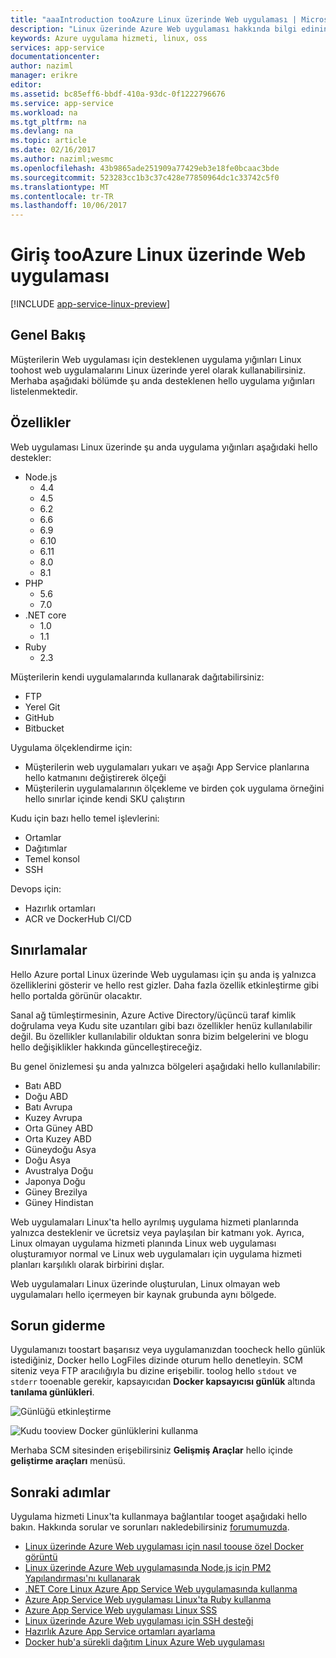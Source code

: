 ```yaml
---
title: "aaaIntroduction tooAzure Linux üzerinde Web uygulaması | Microsoft Docs"
description: "Linux üzerinde Azure Web uygulaması hakkında bilgi edinin."
keywords: Azure uygulama hizmeti, linux, oss
services: app-service
documentationcenter: 
author: naziml
manager: erikre
editor: 
ms.assetid: bc85eff6-bbdf-410a-93dc-0f1222796676
ms.service: app-service
ms.workload: na
ms.tgt_pltfrm: na
ms.devlang: na
ms.topic: article
ms.date: 02/16/2017
ms.author: naziml;wesmc
ms.openlocfilehash: 43b9865ade251909a77429eb3e18fe0bcaac3bde
ms.sourcegitcommit: 523283cc1b3c37c428e77850964dc1c33742c5f0
ms.translationtype: MT
ms.contentlocale: tr-TR
ms.lasthandoff: 10/06/2017
---
```

# <a name="introduction-tooazure-web-app-on-linux"></a>Giriş tooAzure Linux üzerinde Web uygulaması

[!INCLUDE [app-service-linux-preview](../../includes/app-service-linux-preview.md)]

## <a name="overview"></a>Genel Bakış
Müşterilerin Web uygulaması için desteklenen uygulama yığınları Linux toohost web uygulamalarını Linux üzerinde yerel olarak kullanabilirsiniz. Merhaba aşağıdaki bölümde şu anda desteklenen hello uygulama yığınları listelenmektedir. 

## <a name="features"></a>Özellikler
Web uygulaması Linux üzerinde şu anda uygulama yığınları aşağıdaki hello destekler:

* Node.js
    * 4.4
    * 4.5
    * 6.2
    * 6.6
    * 6.9
    * 6.10
    * 6.11
    * 8.0
    * 8.1
* PHP
    * 5.6
    * 7.0
* .NET core
    * 1.0
    * 1.1
* Ruby
    * 2.3

Müşterilerin kendi uygulamalarında kullanarak dağıtabilirsiniz:

* FTP
* Yerel Git
* GitHub
* Bitbucket

Uygulama ölçeklendirme için:

* Müşterilerin web uygulamaları yukarı ve aşağı App Service planlarına hello katmanını değiştirerek ölçeği
* Müşterilerin uygulamalarının ölçekleme ve birden çok uygulama örneğini hello sınırlar içinde kendi SKU çalıştırın

Kudu için bazı hello temel işlevlerini:

* Ortamlar
* Dağıtımlar
* Temel konsol
* SSH

Devops için:

* Hazırlık ortamları
* ACR ve DockerHub CI/CD

## <a name="limitations"></a>Sınırlamalar
Hello Azure portal Linux üzerinde Web uygulaması için şu anda iş yalnızca özelliklerini gösterir ve hello rest gizler. Daha fazla özellik etkinleştirme gibi hello portalda görünür olacaktır.

Sanal ağ tümleştirmesinin, Azure Active Directory/üçüncü taraf kimlik doğrulama veya Kudu site uzantıları gibi bazı özellikler henüz kullanılabilir değil. Bu özellikler kullanılabilir olduktan sonra bizim belgelerini ve blogu hello değişiklikler hakkında güncelleştireceğiz.

Bu genel önizlemesi şu anda yalnızca bölgeleri aşağıdaki hello kullanılabilir:

* Batı ABD
* Doğu ABD
* Batı Avrupa
* Kuzey Avrupa
* Orta Güney ABD
* Orta Kuzey ABD
* Güneydoğu Asya
* Doğu Asya
* Avustralya Doğu
* Japonya Doğu
* Güney Brezilya
* Güney Hindistan

Web uygulamaları Linux'ta hello ayrılmış uygulama hizmeti planlarında yalnızca desteklenir ve ücretsiz veya paylaşılan bir katmanı yok. Ayrıca, Linux olmayan uygulama hizmeti planında Linux web uygulaması oluşturamıyor normal ve Linux web uygulamaları için uygulama hizmeti planları karşılıklı olarak birbirini dışlar.

Web uygulamaları Linux üzerinde oluşturulan, Linux olmayan web uygulamaları hello içermeyen bir kaynak grubunda aynı bölgede.

## <a name="troubleshooting"></a>Sorun giderme ##

Uygulamanızı toostart başarısız veya uygulamanızdan toocheck hello günlük istediğiniz, Docker hello LogFiles dizinde oturum hello denetleyin. SCM siteniz veya FTP aracılığıyla bu dizine erişebilir.
toolog hello `stdout` ve `stderr` tooenable gerekir, kapsayıcıdan **Docker kapsayıcısı günlük** altında **tanılama günlükleri**.

![Günlüğü etkinleştirme][2]

![Kudu tooview Docker günlüklerini kullanma][1]

Merhaba SCM sitesinden erişebilirsiniz **Gelişmiş Araçlar** hello içinde **geliştirme araçları** menüsü.

## <a name="next-steps"></a>Sonraki adımlar
Uygulama hizmeti Linux'ta kullanmaya bağlantılar tooget aşağıdaki hello bakın. Hakkında sorular ve sorunları nakledebilirsiniz [forumumuzda](https://social.msdn.microsoft.com/forums/azure/home?forum=windowsazurewebsitespreview).

* [Linux üzerinde Azure Web uygulaması için nasıl toouse özel Docker görüntü](app-service-linux-using-custom-docker-image.md)
* [Linux üzerinde Azure Web uygulamasında Node.js için PM2 Yapılandırması'nı kullanarak](app-service-linux-using-nodejs-pm2.md)
* [.NET Core Linux Azure App Service Web uygulamasında kullanma](app-service-linux-using-dotnetcore.md)
* [Azure App Service Web uygulaması Linux'ta Ruby kullanma](app-service-linux-ruby-get-started.md)
* [Azure App Service Web uygulaması Linux SSS](app-service-linux-faq.md)
* [Linux üzerinde Azure Web uygulaması için SSH desteği](./app-service-linux-ssh-support.md)
* [Hazırlık Azure App Service ortamları ayarlama](./web-sites-staged-publishing.md)
* [Docker hub'a sürekli dağıtım Linux Azure Web uygulaması](./app-service-linux-ci-cd.md)

<!--Image references-->
[1]: ./media/app-service-linux-intro/kudu-docker-logs.png
[2]: ./media/app-service-linux-intro/logging.png